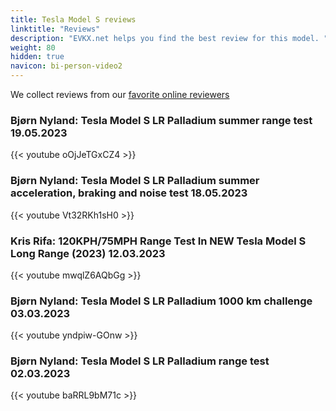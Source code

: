 ```yaml
---
title: Tesla Model S reviews
linktitle: "Reviews"
description: "EVKX.net helps you find the best review for this model. "
weight: 80
hidden: true
navicon: bi-person-video2
---
```

We collect reviews from our [favorite online reviewers](/guides/evreviewers/)

### Bjørn Nyland: Tesla Model S LR Palladium summer range test 19.05.2023

{{< youtube oOjJeTGxCZ4 >}}

### Bjørn Nyland: Tesla Model S LR Palladium summer acceleration, braking and noise test 18.05.2023

{{< youtube Vt32RKh1sH0 >}}

### Kris Rifa: 120KPH/75MPH Range Test In NEW Tesla Model S Long Range (2023) 12.03.2023

{{< youtube mwqlZ6AQbGg >}}

### Bjørn Nyland: Tesla Model S LR Palladium 1000 km challenge 03.03.2023

{{< youtube yndpiw-GOnw >}}

### Bjørn Nyland: Tesla Model S LR Palladium range test 02.03.2023

{{< youtube baRRL9bM71c >}}

